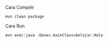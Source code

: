 Cara Compile

```
mvn clean package
```

Cara Run

```
mvn exec:java -Dexec.mainClass=belajar.Halo
```